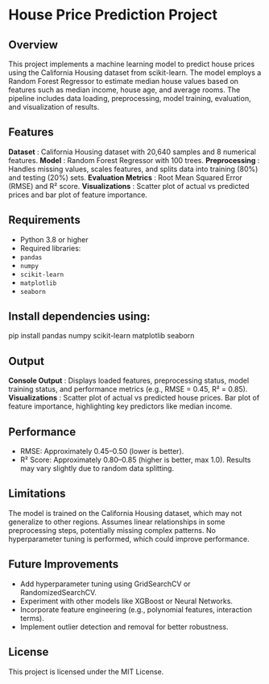 # House Price Prediction Project
## Overview
This project implements a machine learning model to predict house prices using the California Housing dataset from scikit-learn. The model employs a Random Forest Regressor to estimate median house values based on features such as median income, house age, and average rooms. The pipeline includes data loading, preprocessing, model training, evaluation, and visualization of results.

## Features

**Dataset** : California Housing dataset with 20,640 samples and 8 numerical features.
**Model** : Random Forest Regressor with 100 trees.
**Preprocessing** : Handles missing values, scales features, and splits data into training (80%) and testing (20%) sets.
**Evaluation Metrics** : Root Mean Squared Error (RMSE) and R² score.
**Visualizations** : Scatter plot of actual vs predicted prices and bar plot of feature importance.

## Requirements

- Python 3.8 or higher
- Required libraries:
 - `pandas`
 - `numpy`
 - `scikit-learn`
 - `matplotlib`
 - `seaborn`



## Install dependencies using:
pip install pandas numpy scikit-learn matplotlib seaborn


## Output

**Console Output** : Displays loaded features, preprocessing status, model training status, and performance metrics (e.g., RMSE = 0.45, R² = 0.85).
**Visualizations** :
Scatter plot of actual vs predicted house prices.
Bar plot of feature importance, highlighting key predictors like median income.



## Performance

- RMSE: Approximately 0.45–0.50 (lower is better).
- R² Score: Approximately 0.80–0.85 (higher is better, max 1.0).
Results may vary slightly due to random data splitting.

## Limitations

The model is trained on the California Housing dataset, which may not generalize to other regions.
Assumes linear relationships in some preprocessing steps, potentially missing complex patterns.
No hyperparameter tuning is performed, which could improve performance.

## Future Improvements

- Add hyperparameter tuning using GridSearchCV or RandomizedSearchCV.
- Experiment with other models like XGBoost or Neural Networks.
- Incorporate feature engineering (e.g., polynomial features, interaction terms).
- Implement outlier detection and removal for better robustness.


## License
This project is licensed under the MIT License.

